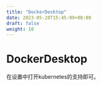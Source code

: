 ```yaml
---
title: "DockerDesktop"
date: 2023-05-28T15:45:09+08:00
draft: false
weight: 10
---
```


# DockerDesktop

在设置中打开kubernetes的支持即可。